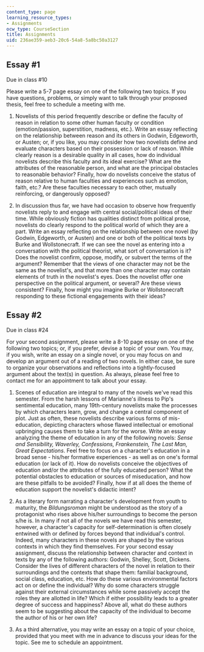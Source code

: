 ```yaml
---
content_type: page
learning_resource_types:
- Assignments
ocw_type: CourseSection
title: Assignments
uid: 236ae359-aeb3-20c6-54a8-5a8bc50a3127
---
```


Essay #1
--------

Due in class #10

Please write a 5-7 page essay on one of the following two topics. If you have questions, problems, or simply want to talk through your proposed thesis, feel free to schedule a meeting with me.

1.  Novelists of this period frequently describe or define the faculty of reason in relation to some other human faculty or condition (emotion/passion, superstition, madness, etc.). Write an essay reflecting on the relationship between reason and its others in Godwin, Edgeworth, or Austen; or, if you like, you may consider how two novelists define and evaluate characters based on their possession or lack of reason. While clearly reason is a desirable quality in all cases, how do individual novelists describe this faculty and its ideal exercise? What are the attributes of the reasonable person, and what are the principal obstacles to reasonable behavior? Finally, how do novelists conceive the status of reason relative to human faculties and experiences such as emotion, faith, etc.? Are these faculties necessary to each other, mutually reinforcing, or dangerously opposed?  
    
2.  In discussion thus far, we have had occasion to observe how frequently novelists reply to and engage with central social/political ideas of their time. While obviously fiction has qualities distinct from political prose, novelists do clearly respond to the political world of which they are a part. Write an essay reflecting on the relationship between one novel (by Godwin, Edgeworth, or Austen) and one or both of the political texts by Burke and Wollstonecraft. If we can see the novel as entering into a conversation with the political theorist, what sort of conversation is it? Does the novelist confirm, oppose, modify, or subvert the terms of the argument? Remember that the views of one character may not be the same as the novelist's, and that more than one character may contain elements of truth in the novelist's eyes. Does the novelist offer one perspective on the political argument, or several? Are these views consistent? Finally, how might you imagine Burke or Wollstonecraft responding to these fictional engagements with their ideas?

Essay #2
--------

Due in class #24

For your second assignment, please write a 8-10 page essay on one of the following two topics; or, if you prefer, devise a topic of your own. You may, if you wish, write an essay on a single novel, or you may focus on and develop an argument out of a reading of two novels. In either case, be sure to organize your observations and reflections into a tightly-focused argument about the text(s) in question. As always, please feel free to contact me for an appointment to talk about your essay.

1.  Scenes of education are integral to many of the novels we've read this semester. From the harsh lessons of Marianne's illness to Pip's sentimental education, many 19th-century novelists make the processes by which characters learn, grow, and change a central component of plot. Just as often, these novelists describe various forms of mis-education, depicting characters whose flawed intellectual or emotional upbringing causes them to take a turn for the worse. Write an essay analyzing the theme of education in any of the following novels: _Sense and Sensibility, Waverley, Confessions, Frankenstein, The Last Man, Great Expectations_. Feel free to focus on a character's education in a broad sense - his/her formative experiences - as well as on one's formal education (or lack of it). How do novelists conceive the objectives of education and/or the attributes of the fully educated person? What the potential obstacles to education or sources of miseducation, and how are these pitfalls to be avoided? Finally, how if at all does the theme of education support the novelist's didactic intent?  
    
2.  As a literary form narrating a character's development from youth to maturity, the _Bildungsroman_ might be understood as the story of a protagonist who rises above his/her surroundings to become the person s/he is. In many if not all of the novels we have read this semester, however, a character's capacity for self-determination is often closely entwined with or defined by forces beyond that individual's control. Indeed, many characters in these novels are shaped by the various contexts in which they find themselves. For your second essay assignment, discuss the relationship between character and context in texts by any of the following authors: Godwin, Shelley, Scott, Dickens. Consider the lives of different characters of the novel in relation to their surroundings and the contexts that shape them: familial background, social class, education, etc. How do these various environmental factors act on or define the individual? Why do some characters struggle against their external circumstances while some passively accept the roles they are allotted in life? Which if either possibility leads to a greater degree of success and happiness? Above all, what do these authors seem to be suggesting about the capacity of the individual to become the author of his or her own life?  
    
3.  As a third alternative, you may write an essay on a topic of your choice, provided that you meet with me in advance to discuss your ideas for the topic. See me to schedule an appointment.